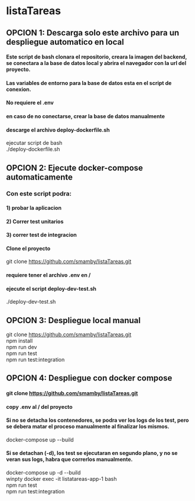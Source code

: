 # listaTareas

## OPCION 1: Descarga solo este archivo para un despliegue automatico en local
#### Este script de bash clonara el repositorio, creara la imagen del backend, se conectara a la base de datos local y abrira el navegador con la url del proyecto.
#### Las variables de entorno para la base de datos esta en el script de conexion.
#### No requiere el .env
#### en caso de no conectarse, crear la base de datos manualmente

#### descarge el archivo deploy-dockerfile.sh

ejecutar script de bash   
./deploy-dockerfile.sh

## OPCION 2: Ejecute docker-compose automaticamente
### Con este script podra:   
#### 1) probar la aplicacion
#### 2) Correr test unitarios
#### 3) correr test de integracion
#### Clone el proyecto
git clone https://github.com/smamby/listaTareas.git
#### requiere tener el archivo .env en /
#### ejecute el script deploy-dev-test.sh  
./deploy-dev-test.sh  


## OPCION 3: Despliegue local manual
git clone https://github.com/smamby/listaTareas.git  
npm install  
npm run dev  
npm run test  
npm run test:integration  


## OPCION 4: Despliegue con docker compose
#### git clone https://github.com/smamby/listaTareas.git
#### copy .env al / del proyecto  
#### Si no se detacha los contenedores, se podra ver los logs de los test, pero se debera matar el proceso manualmente al finalizar los mismos.
docker-compose up --build  

#### Si se detachan (-d), los test se ejecutaran en segundo plano, y no se veran sus logs, habra que correrlos manualmente.
docker-compose up -d --build  
winpty docker exec -it listatareas-app-1 bash  
npm run test  
npm run test:integration  

